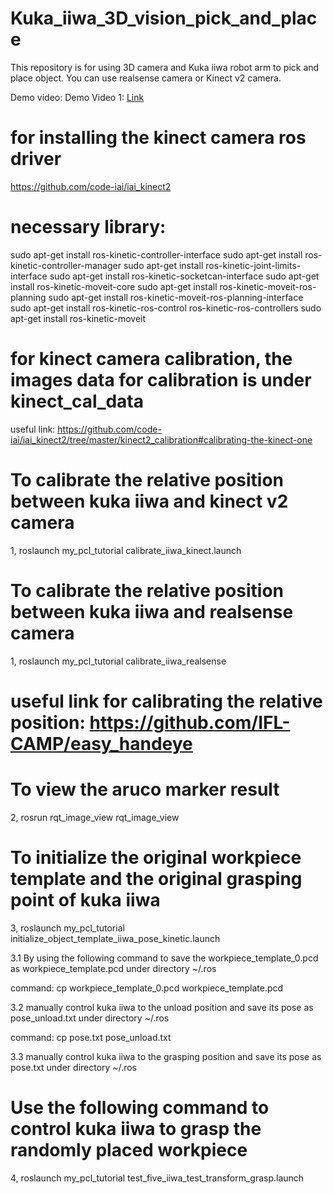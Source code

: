 # Kuka_iiwa_3D_vision_pick_and_place
This repository is for using 3D camera and Kuka iiwa robot arm to pick and place object. You can use realsense camera or Kinect v2 camera.

Demo video: 
Demo Video 1: [Link](https://youtu.be/M7GtTTIV9rA) 

# for installing the kinect camera ros driver
https://github.com/code-iai/iai_kinect2

# necessary library:

sudo apt-get install ros-kinetic-controller-interface
sudo apt-get install ros-kinetic-controller-manager
sudo apt-get install ros-kinetic-joint-limits-interface
sudo apt-get install ros-kinetic-socketcan-interface
sudo apt-get install ros-kinetic-moveit-core
sudo apt-get install ros-kinetic-moveit-ros-planning
sudo apt-get install ros-kinetic-moveit-ros-planning-interface
sudo apt-get install ros-kinetic-ros-control ros-kinetic-ros-controllers
sudo apt-get install ros-kinetic-moveit


# for kinect camera calibration, the images data for calibration is under kinect_cal_data
useful link: https://github.com/code-iai/iai_kinect2/tree/master/kinect2_calibration#calibrating-the-kinect-one


# To calibrate the relative position between kuka iiwa and kinect v2 camera
1, roslaunch my_pcl_tutorial calibrate_iiwa_kinect.launch

# To calibrate the relative position between kuka iiwa and realsense camera
1, roslaunch my_pcl_tutorial calibrate_iiwa_realsense

# useful link for calibrating the relative position: https://github.com/IFL-CAMP/easy_handeye
 

# To view the aruco marker result
2, rosrun rqt_image_view rqt_image_view

# To initialize the original workpiece template and the original grasping point of kuka iiwa
3, roslaunch my_pcl_tutorial initialize_object_template_iiwa_pose_kinetic.launch 

3.1 By using the following command to save the workpiece_template_0.pcd as workpiece_template.pcd under directory ~/.ros

command: cp workpiece_template_0.pcd workpiece_template.pcd

3.2 manually control kuka iiwa to the unload position and save its pose as pose_unload.txt under directory ~/.ros

command: cp pose.txt pose_unload.txt

3.3 manually control kuka iiwa to the grasping position and save its pose as pose.txt under directory ~/.ros

# Use the following command to control kuka iiwa to grasp the randomly placed workpiece
4, roslaunch my_pcl_tutorial test_five_iiwa_test_transform_grasp.launch 
